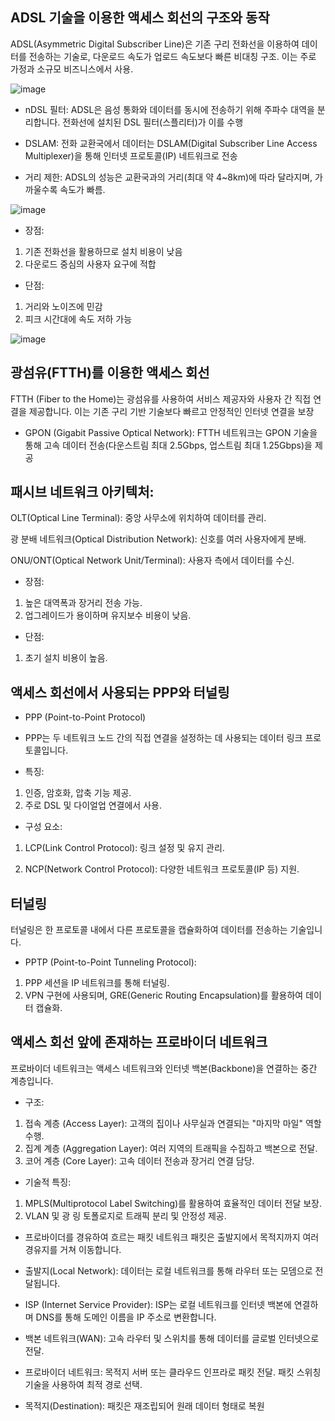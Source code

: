 ## ADSL 기술을 이용한 액세스 회선의 구조와 동작
ADSL(Asymmetric Digital Subscriber Line)은 기존 구리 전화선을 이용하여 데이터를 전송하는 기술로, 다운로드 속도가 업로드 속도보다 빠른 비대칭 구조. 이는 주로 가정과 소규모 비즈니스에서 사용.

![image](https://github.com/user-attachments/assets/7c532604-9272-4ad2-b930-77dcd5184a54)

* nDSL 필터: ADSL은 음성 통화와 데이터를 동시에 전송하기 위해 주파수 대역을 분리합니다. 전화선에 설치된 DSL 필터(스플리터)가 이를 수행

* DSLAM: 전화 교환국에서 데이터는 DSLAM(Digital Subscriber Line Access Multiplexer)을 통해 인터넷 프로토콜(IP) 네트워크로 전송

* 거리 제한: ADSL의 성능은 교환국과의 거리(최대 약 4~8km)에 따라 달라지며, 가까울수록 속도가 빠름.

![image](https://github.com/user-attachments/assets/de120989-d2d1-4774-953c-0ea25365f7df)

* 장점:
1. 기존 전화선을 활용하므로 설치 비용이 낮음
2. 다운로드 중심의 사용자 요구에 적합

* 단점:

1. 거리와 노이즈에 민감
2. 피크 시간대에 속도 저하 가능

![image](https://github.com/user-attachments/assets/da7d8a24-f511-4f40-9c15-55c6181bcca4)

## 광섬유(FTTH)를 이용한 액세스 회선
FTTH (Fiber to the Home)는 광섬유를 사용하여 서비스 제공자와 사용자 간 직접 연결을 제공합니다. 이는 기존 구리 기반 기술보다 빠르고 안정적인 인터넷 연결을 보장

* GPON (Gigabit Passive Optical Network): FTTH 네트워크는 GPON 기술을 통해 고속 데이터 전송(다운스트림 최대 2.5Gbps, 업스트림 최대 1.25Gbps)을 제공

## 패시브 네트워크 아키텍처:
OLT(Optical Line Terminal): 중앙 사무소에 위치하여 데이터를 관리.

광 분배 네트워크(Optical Distribution Network): 신호를 여러 사용자에게 분배.

ONU/ONT(Optical Network Unit/Terminal): 사용자 측에서 데이터를 수신.

* 장점:

1. 높은 대역폭과 장거리 전송 가능.
2. 업그레이드가 용이하며 유지보수 비용이 낮음.

* 단점:
1. 초기 설치 비용이 높음.

## 액세스 회선에서 사용되는 PPP와 터널링
* PPP (Point-to-Point Protocol)
* PPP는 두 네트워크 노드 간의 직접 연결을 설정하는 데 사용되는 데이터 링크 프로토콜입니다.

* 특징:
1. 인증, 암호화, 압축 기능 제공.
2. 주로 DSL 및 다이얼업 연결에서 사용.

* 구성 요소:

1. LCP(Link Control Protocol): 링크 설정 및 유지 관리.

2. NCP(Network Control Protocol): 다양한 네트워크 프로토콜(IP 등) 지원.

## 터널링
터널링은 한 프로토콜 내에서 다른 프로토콜을 캡슐화하여 데이터를 전송하는 기술입니다.

* PPTP (Point-to-Point Tunneling Protocol):

1. PPP 세션을 IP 네트워크를 통해 터널링.
2. VPN 구현에 사용되며, GRE(Generic Routing Encapsulation)를 활용하여 데이터 캡슐화.

## 액세스 회선 앞에 존재하는 프로바이더 네트워크
프로바이더 네트워크는 액세스 네트워크와 인터넷 백본(Backbone)을 연결하는 중간 계층입니다.

* 구조:
1. 접속 계층 (Access Layer): 고객의 집이나 사무실과 연결되는 "마지막 마일" 역할 수행.
2. 집계 계층 (Aggregation Layer): 여러 지역의 트래픽을 수집하고 백본으로 전달.
3. 코어 계층 (Core Layer): 고속 데이터 전송과 장거리 연결 담당.

* 기술적 특징:
1. MPLS(Multiprotocol Label Switching)를 활용하여 효율적인 데이터 전달 보장.
2. VLAN 및 광 링 토폴로지로 트래픽 분리 및 안정성 제공.

* 프로바이더를 경유하여 흐르는 패킷
네트워크 패킷은 출발지에서 목적지까지 여러 경유지를 거쳐 이동합니다.

* 출발지(Local Network):
데이터는 로컬 네트워크를 통해 라우터 또는 모뎀으로 전달됩니다.

* ISP (Internet Service Provider):
ISP는 로컬 네트워크를 인터넷 백본에 연결하며 DNS를 통해 도메인 이름을 IP 주소로 변환합니다.

* 백본 네트워크(WAN):
고속 라우터 및 스위치를 통해 데이터를 글로벌 인터넷으로 전달.

* 프로바이더 네트워크:
목적지 서버 또는 클라우드 인프라로 패킷 전달.
패킷 스위칭 기술을 사용하여 최적 경로 선택.

* 목적지(Destination):
패킷은 재조립되어 원래 데이터 형태로 복원
